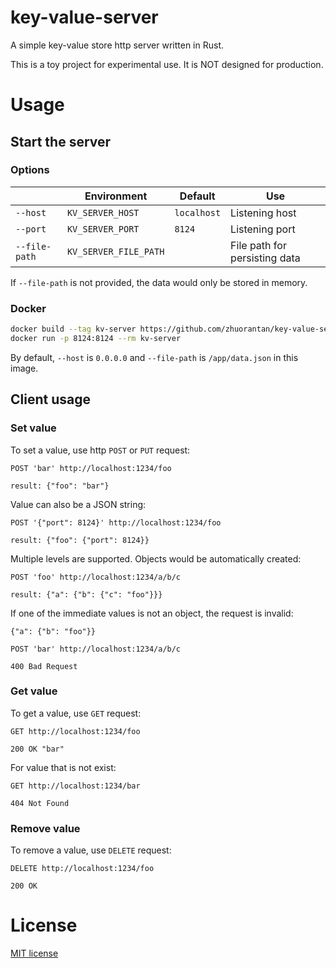 # key-value-server

A simple key-value store http server written in Rust.

This is a toy project for experimental use. It is NOT designed for production.

# Usage

## Start the server

### Options

||Environment|Default|Use|
|-|-|-|-|
|`--host`|`KV_SERVER_HOST`|`localhost`|Listening host|
|`--port`|`KV_SERVER_PORT`|`8124`|Listening port|
|`--file-path`|`KV_SERVER_FILE_PATH`||File path for persisting data|

If `--file-path` is not provided, the data would only be stored in memory.

### Docker

```sh
docker build --tag kv-server https://github.com/zhuorantan/key-value-server
docker run -p 8124:8124 --rm kv-server
```

By default, `--host` is `0.0.0.0` and `--file-path` is `/app/data.json` in this image.

## Client usage

### Set value

To set a value, use http `POST` or `PUT` request:

```
POST 'bar' http://localhost:1234/foo

result: {"foo": "bar"}
```

Value can also be a JSON string:

```
POST '{"port": 8124}' http://localhost:1234/foo

result: {"foo": {"port": 8124}}
```

Multiple levels are supported. Objects would be automatically created:

```
POST 'foo' http://localhost:1234/a/b/c

result: {"a": {"b": {"c": "foo"}}}
```

If one of the immediate values is not an object, the request is invalid:

```
{"a": {"b": "foo"}}

POST 'bar' http://localhost:1234/a/b/c

400 Bad Request
```

### Get value

To get a value, use `GET` request:

```
GET http://localhost:1234/foo

200 OK "bar"
```

For value that is not exist:

```
GET http://localhost:1234/bar

404 Not Found
```

### Remove value

To remove a value, use `DELETE` request:

```
DELETE http://localhost:1234/foo

200 OK
```

# License

[MIT license](LICENSE)
